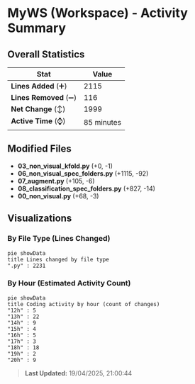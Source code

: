 # MyWS (Workspace) - Activity Summary 

## Overall Statistics

| Stat                   | Value                                                             |
| ---------------------- | ----------------------------------------------------------------- |
| **Lines Added** (➕)   | 2115                                          |
| **Lines Removed** (➖) | 116                                        |
| **Net Change** (↕)    | 1999                |
| **Active Time** (⌚)   | 85 minutes |


## Modified Files
- **03_non_visual_kfold.py** (+0, -1)
- **06_non_visual_spec_folders.py** (+1115, -92)
- **07_augment.py** (+105, -6)
- **08_classification_spec_folders.py** (+827, -14)
- **00_non_visual.py** (+68, -3)

## Visualizations

### By File Type (Lines Changed)

```mermaid
pie showData
title Lines changed by file type
".py" : 2231
```

### By Hour (Estimated Activity Count)

```mermaid
pie showData
title Coding activity by hour (count of changes)
"12h" : 5
"13h" : 22
"14h" : 9
"15h" : 4
"16h" : 5
"17h" : 3
"18h" : 18
"19h" : 2
"20h" : 9
```


> **Last Updated:** 19/04/2025, 21:00:44